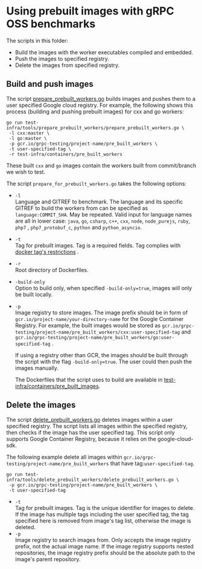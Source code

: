 # Using prebuilt images with gRPC OSS benchmarks

The scripts in this folder:

* Build the images with the worker executables compiled and embedded.
* Push the images to specified registry.
* Delete the images from specified registry.

## Build and push images

The
script [prepare_prebuilt_workers.go](pre_built_workers/prepare_prebuilt_workers.go)
builds images and pushes them to a user specified Google cloud registry. For
example, the following shows this process (building and pushing prebuilt images)
for cxx and go workers:

```
go run test-infra/tools/prepare_prebuilt_workers/prepare_prebuilt_workers.go \
 -l cxx:master \
 -l go:master \
 -p gcr.io/grpc-testing/project-name/pre_built_workers \
 -t user-specified-tag \
 -r test-infra/containers/pre_built_workers
```

These built `cxx` and `go` images contain the workers built from commit/branch
we wish to test.

The script `prepare_for_prebuilt_workers.go` takes the following options:

* `-l `<br> Language and GITREF to benchmark. The language and its specific
  GITREF to build the workers from can be specified as `language:COMMIT_SHA`.
  May be repeated. Valid input for language names are all in lower case:
  `java`, `go`, `csharp`, `c++`, `cxx`, `node`, `node_purejs`, `ruby`, `php7`
  , `php7_protobuf_c`, `python` and `python_asyncio`.
* `-t` <br> Tag for prebuilt images. Tag is a required fields. Tag complies with
  [docker tag's restrictions](https://docs.docker.com/engine/reference/commandline/tag/#extended-description)
  .
* `-r` <br> Root directory of Dockerfiles.
* `-build-only` <br> Option to build only, when specified
  `-build-only=true`, images will only be built locally.
* `-p` <br> Image registry to store images. The image prefix should be in form
  of `gcr.io/project-name/your-directory-name` for the Google Container
  Registry. For example, the built images would be stored
  as `gcr.io/grpc-testing/project-name/pre_built_workers/cxx:user-specified-tag`
  and `gcr.io/grpc-testing/project-name/pre_built_workers/go:user-specified-tag`
  .

  If using a registry other than GCR, the images should be built through the
  script with the flag `-build-only=true`. The user could then push the images
  manually.

  The Dockerfiles that the script uses to build are available
  in [test-infra/containers/pre_built_images](test-infra/containers/pre_built_images).

## Delete the images

The
script [delete_prebuilt_workers.go](prebuilt_workers/delete_prebuilt_workers.go)
deletes images within a user specified registry. The script lists all images
within the specified registry, then checks if the image has the user specified
tag. This script only supports Google Container Registry, because it relies on
the google-cloud-sdk.

The following example delete all images within
`gcr.io/grpc-testing/project-name/pre_built_workers` that have
tag:`user-specified-tag`.

```
go run test-infra/tools/delete_prebuilt_workers/delete_prebuilt_workers.go \
 -p gcr.io/grpc-testing/project-name/pre_built_workers \
 -t user-specified-tag
```

* `-t` <br> Tag for prebuilt images. Tag is the unique identifier for images to
  delete. If the image has multiple tags including the user specified tag, the
  tag specified here is removed from image's tag list, otherwise the image is
  deleted.
* `-p` <br> Image registry to search images from. Only accepts the image
  registry prefix, not the actual image name. If the image registry supports
  nested repositories, the image registry prefix should be the absolute path to
  the image's parent repository.
